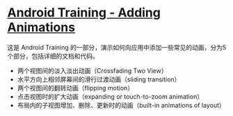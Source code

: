 [Android Training - Adding Animations](http://developer.android.com/training/animation/index.html)
============

这是 Android Training 的一部分，演示如何向应用中添加一些常见的动画，分为5个部分，包括详细的文档和代码。

- 两个视图间的淡入淡出动画（Crossfading Two View）
- 水平方向上相邻屏幕间的滑行过渡动画（sliding transition）
- 两个视图间的翻转动画（flipping motion）
- 点击视图时的扩大动画（expanding or touch-to-zoom animation）
- 布局内的子视图增加、删除、更新时的动画（built-in animations of layout）
